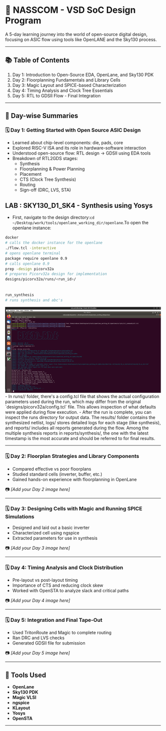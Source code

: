 # 🔧 NASSCOM - VSD SoC Design Program

A 5-day learning journey into the world of open-source digital design, focusing on ASIC flow using tools like OpenLANE and the Sky130 process.

---

## 📚 Table of Contents

1. Day 1: Introduction to Open-Source EDA, OpenLane, and Sky130 PDK  
2. Day 2: Floorplanning Fundamentals and Library Cells  
3. Day 3: Magic Layout and SPICE-based Characterization  
4. Day 4: Timing Analysis and Clock Tree Essentials  
5. Day 5: RTL to GDSII Flow - Final Integration  

---

## 📆 Day-wise Summaries

### 🗓️ Day 1: Getting Started with Open Source ASIC Design

- Learned about chip-level components: die, pads, core
- Explored RISC-V ISA and its role in hardware-software interaction
- Understood open-source flow: RTL design → GDSII using EDA tools
- Breakdown of RTL2GDS stages:
  - Synthesis
  - Floorplanning & Power Planning
  - Placement
  - CTS (Clock Tree Synthesis)
  - Routing
  - Sign-off (DRC, LVS, STA)

## LAB : SKY130_D1_SK4 - Synthesis using Yosys

- First, navigate to the design directory:`cd ~/Desktop/work/tools/openlane_working_dir/openlane`.To open the openlane instance:

```bash
docker
# calls the docker instance for the openlane
./flow.tcl -interactive
# opens openlane terminal
package require openlane 0.9
# calls openlane 0.9
prep -design picorv32a
# prepares Picorv32a design for implementation
designs/picorv32a/runs/<run_id>/


run_synthesis
# runs synthesis and abc's
```

<img src="images/openlaneterminal.png" alt="OpenLane Terminal Screenshot" width="800"/>
- In runs/<run_id>/ folder, there's a config.tcl file that shows the actual configuration parameters used during the run, which may differ from the original `designs/picorv32a/config.tcl` file. This allows inspection of what defaults were applied during flow execution.
- After the run is complete, you can inspect the runs directory for output data. The results/ folder contains the synthesized netlist, logs/ stores detailed logs for each stage (like synthesis), and reports/ includes all reports generated during the flow. Among the multiple synthesis reports in reports/synthesis/, the one with the latest timestamp is the most accurate and should be referred to for final results.



---

### 🗓️ Day 2: Floorplan Strategies and Library Components

- Compared effective vs poor floorplans
- Studied standard cells (inverter, buffer, etc.)
- Gained hands-on experience with floorplanning in OpenLane

📷 *[Add your Day 2 image here]*

---

### 🗓️ Day 3: Designing Cells with Magic and Running SPICE Simulations

- Designed and laid out a basic inverter
- Characterized cell using ngspice
- Extracted parameters for use in synthesis

📷 *[Add your Day 3 image here]*

---

### 🗓️ Day 4: Timing Analysis and Clock Distribution

- Pre-layout vs post-layout timing
- Importance of CTS and reducing clock skew
- Worked with OpenSTA to analyze slack and critical paths

📷 *[Add your Day 4 image here]*

---

### 🗓️ Day 5: Integration and Final Tape-Out

- Used TritonRoute and Magic to complete routing
- Ran DRC and LVS checks
- Generated GDSII file for submission

📷 *[Add your Day 5 image here]*

---

## 🧰 Tools Used

- **OpenLane**
- **Sky130 PDK**
- **Magic VLSI**
- **ngspice**
- **KLayout**
- **Yosys**
- **OpenSTA**

---





